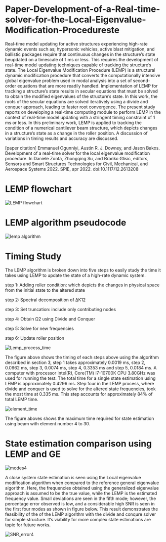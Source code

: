 # Paper-Development-of-a-Real-time-solver-for-the-Local-Eigenvalue-Modification-Procedureste

Real-time model updating for active structures experiencing high-rate dynamic events such as; hypersonic vehicles, active blast mitigation, and ballistic packages require that continuous changes in the structure’s state beupdated on a timescale of 1 ms or less. This requires the development of real-time model updating techniques capable of tracking the structure’s state. The Local Eigenvalue Modification Procedure (LEMP) is a structural dynamic modification procedure that converts the computationally intensive global eigenvalue problem used in modal analysis into a set of second-order equations that are more readily handled. Implementation of LEMP for tracking a structure’s state results in secular equations that must be solved to obtain the modified eigenvalues of the structure’s state. In this work, the roots of the secular equations are solved iteratively using a divide and conquer approach, leading to faster root convergence. The present study reports on developing a real-time computing module to perform LEMP in the context of real-time model updating with a stringent timing constraint of 1 ms or less. In this preliminary work, LEMP is applied to tracking the condition of a numerical cantilever beam structure, which depicts changes in a structure’s state as a change in the roller position. A discussion of variations in timing results and accuracy are discussed.

[paper citation] Emmanuel Ogunniyi, Austin R. J. Downey, and Jason Bakos. Development of a real-time solver for the local eigenvalue modification procedure. In Daniele Zonta, Zhongqing Su, and Branko Glisic, editors, Sensors and Smart Structures Technologies for Civil, Mechanical, and Aerospace Systems 2022. SPIE, apr 2022. doi:10.1117/12.2613208

# LEMP flowchart
![LEMP flowchart](https://user-images.githubusercontent.com/69466658/172226549-e21c87b6-1d2a-4825-bb0d-4fbdf241ae99.png)

# LEMP algorithm pseudocode
![lemp algorithm](https://user-images.githubusercontent.com/69466658/172226969-67b26d91-49e8-4ca8-8a7d-98784d232051.PNG)

# Timing Study
The LEMP algorithm is broken down into five steps to easily study the time it takes using LEMP to update the state of a high-rate dynamic system.

step 1: Adding roller condition: which depicts the changes in physical space from the initial state to the altered state

step 2: Spectral decomposition of ∆K12

step 3: Set truncation: include only contributing nodes

step 4: Obtain Ω2 using Divide and Conquer

step 5: Solve for new frequencies

step 6: Update roller position

![Lemp_process_time](https://user-images.githubusercontent.com/69466658/172229337-2960c53d-699b-45d9-b0e2-239f120d88ca.png)

The figure above shows the timing of each steps above using the algorithm described in section 3, step 1 takes approximately 0.0019 ms, step 2, 0.0662 ms, step 3, 0.0074 ms, step 4, 0.3353 ms and step 5, 0.0184 ms. A computer with processor Intel(R), Core(TM) i7-10700K CPU 3.80GHz was used for running the test. The total time for a single state estimation using LEMP is approximately 0.4296 ms. Step four in the LEMP process, where divide and conquer is used to solve for the altered state frequencies, took the most time at 0.335 ms. This step accounts for approximately 84% of total LEMP time. 

![element_time](https://user-images.githubusercontent.com/69466658/172229847-2f485891-152e-4339-97d5-1f0fe70266d0.png)

The figure aboves shows the maximum time required for state estimation using beam with element number 4 to 30.

# State estimation comparison using LEMP and GE

![modes4](https://user-images.githubusercontent.com/69466658/172230675-31eda883-7ef7-4ab7-bc36-a7bdfdd9af34.png)

A close system state estimation is seen using the Local eigenvalue modification algorithm when compared to the reference general eigenvalue algorithm. Here, the frequencies obtained using the generalized eigenvalue approach is assumed to be the true value, while the LEMP is the estimated frequency value. Small deviations are seen in the fifth mode; however, the percentage error observed is low, and a considerable high SNR is seen in the first four modes as shown in figure below. This result demonstrates the feasibility of the of the LEMP algorithm with the divide and conqure solver for simple structure. It’s viability for more complex state estimations are topic for future works.

![SNR_error4](https://user-images.githubusercontent.com/69466658/172231051-32b71f8d-c557-4c4d-b33a-2ce9cb2f26fb.png)


